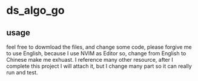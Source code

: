 # ds_algo_go
## usage
feel free to dowmload the files, and change some code, please forgive me to use
English, because I use NVIM as Editor so, change from English to Chinese make me
exhuast. I reference many other resource, after I complete this project I will 
attach it, but I change many part so it can really run and test.
